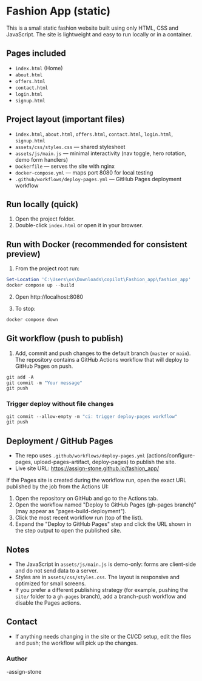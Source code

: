 # Fashion App (static)

This is a small static fashion website built using only HTML, CSS and JavaScript. The site is lightweight and easy to run locally or in a container.

## Pages included
- `index.html` (Home)
- `about.html`
- `offers.html`
- `contact.html`
- `login.html`
- `signup.html`

## Project layout (important files)
- `index.html`, `about.html`, `offers.html`, `contact.html`, `login.html`, `signup.html`
- `assets/css/styles.css` — shared stylesheet
- `assets/js/main.js` — minimal interactivity (nav toggle, hero rotation, demo form handlers)
- `Dockerfile` — serves the site with nginx
- `docker-compose.yml` — maps port 8080 for local testing
- `.github/workflows/deploy-pages.yml` — GitHub Pages deployment workflow

## Run locally (quick)
1. Open the project folder.
2. Double-click `index.html` or open it in your browser.

## Run with Docker (recommended for consistent preview)
1. From the project root run:

```powershell
Set-Location 'C:\Users\os\Downloads\copilot\Fashion_app\fashion_app'
docker compose up --build
```

2. Open http://localhost:8080

3. To stop:

```powershell
docker compose down
```

## Git workflow (push to publish)
1. Add, commit and push changes to the default branch (`master` or `main`). The repository contains a GitHub Actions workflow that will deploy to GitHub Pages on push.

```powershell
git add -A
git commit -m "Your message"
git push
```

### Trigger deploy without file changes

```powershell
git commit --allow-empty -m "ci: trigger deploy-pages workflow"
git push
```

## Deployment / GitHub Pages
- The repo uses `.github/workflows/deploy-pages.yml` (actions/configure-pages, upload-pages-artifact, deploy-pages) to publish the site.
- Live site URL: https://assign-stone.github.io/fashion_app/

If the Pages site is created during the workflow run, open the exact URL published by the job from the Actions UI:
1. Open the repository on GitHub and go to the Actions tab.
2. Open the workflow named "Deploy to GitHub Pages (gh-pages branch)" (may appear as "pages-build-deployment").
3. Click the most recent workflow run (top of the list).
4. Expand the "Deploy to GitHub Pages" step and click the URL shown in the step output to open the published site.

## Notes
- The JavaScript in `assets/js/main.js` is demo-only: forms are client-side and do not send data to a server.
- Styles are in `assets/css/styles.css`. The layout is responsive and optimized for small screens.
- If you prefer a different publishing strategy (for example, pushing the `site/` folder to a `gh-pages` branch), add a branch-push workflow and disable the Pages actions.

## Contact
- If anything needs changing in the site or the CI/CD setup, edit the files and push; the workflow will pick up the changes.

### Author
-assign-stone

